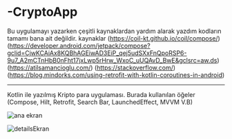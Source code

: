 # -CryptoApp
Bu uygulamayı yazarken çeşitli kaynaklardan yardım alarak yazdım kodların tamamı bana ait değildir.
kaynaklar (https://coil-kt.github.io/coil/compose/) (https://developer.android.com/jetpack/compose?gclid=CjwKCAiAx8KQBhAGEiwAD3EiP_qej5udSXxFnQpoRSP6-9u7_A2mCTnHbB0nFht17jxLwp5rHrw_WxoC_uUQAvD_BwE&gclsrc=aw.ds) (https://atilsamancioglu.com/) (https://stackoverflow.com/) (https://blog.mindorks.com/using-retrofit-with-kotlin-coroutines-in-android)
___________________________________________________________________________________________________________________________________________________


Kotlin ile yazılmış Kripto para uygulaması. Burada kullanılan öğeler (Compose, Hilt, Retrofit, Search Bar,  LaunchedEffect, MVVM  V.B)

![ana ekran](https://user-images.githubusercontent.com/97243182/150335976-2c4b7385-e913-4147-9ce9-d8a0860ea845.png)


![detailsEkran](https://user-images.githubusercontent.com/97243182/150336148-1b158978-986a-4aad-985d-84c2d8653614.png)
